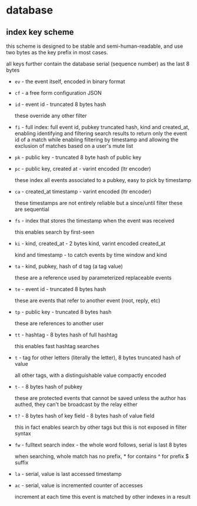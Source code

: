 # database

## index key scheme

this scheme is designed to be stable and semi-human-readable, and use two bytes as the key prefix in most cases.

all keys further contain the database serial (sequence number) as the last 8 bytes

- `ev` - the event itself, encoded in binary format


- `cf` - a free form configuration JSON


- `id` - event id - truncated 8 bytes hash
  
  these override any other filter


- `fi` - full index: full event id, pubkey truncated hash, kind and created_at, enabling identifying and filtering search results to return only the event id of a match while enabling filtering by timestamp and allowing the exclusion of matches based on a user's mute list


- `pk` - public key - truncated 8 byte hash of public key


- `pc` - public key, created at - varint encoded (ltr encoder)

  these index all events associated to a pubkey, easy to pick by timestamp


- `ca` - created_at timestamp - varint encoded (ltr encoder)

  these timestamps are not entirely reliable but a since/until filter these are sequential


- `fs` - index that stores the timestamp when the event was received

  this enables search by first-seen


- `ki` - kind, created_at - 2 bytes kind, varint encoded created_at

  kind and timestamp - to catch events by time window and kind


- `ta` - kind, pubkey, hash of d tag (a tag value)

  these are a reference used by parameterized replaceable events


- `te` - event id - truncated 8 bytes hash

  these are events that refer to another event (root, reply, etc)


- `tp` - public key - truncated 8 bytes hash

  these are references to another user


- `tt` - hashtag - 8 bytes hash of full hashtag

  this enables fast hashtag searches


- `t` - tag for other letters (literally the letter), 8 bytes truncated hash of value

  all other tags, with a distinguishable value compactly encoded


- `t-` - 8 bytes hash of pubkey

  these are protected events that cannot be saved unless the author has authed, they can't be broadcast by the relay either


- `t?` - 8 bytes hash of key field - 8 bytes hash of value field

  this in fact enables search by other tags but this is not exposed in filter syntax


- `fw` - fulltext search index - the whole word follows, serial is last 8 bytes

  when searching, whole match has no prefix, * for contains ^ for prefix $ suffix


- `la` - serial, value is last accessed timestamp


- `ac` - serial, value is incremented counter of accesses

  increment at each time this event is matched by other indexes in a result
